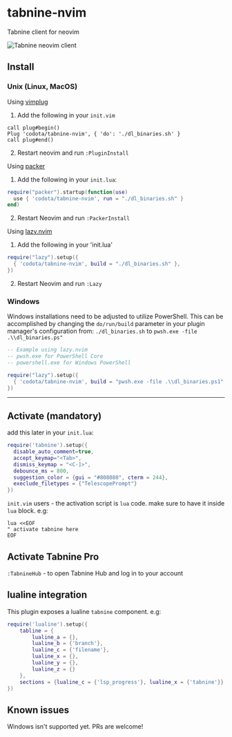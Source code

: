 # tabnine-nvim

Tabnine client for neovim

![Tabnine neovim client](https://github.com/codota/tabnine-nvim/blob/master/expamples/javascript.gif)

## Install

### Unix (Linux, MacOS)

Using [vimplug](https://github.com/junegunn/vim-plug)
1. Add the following in your `init.vim`
```vim
call plug#begin()
Plug 'codota/tabnine-nvim', { 'do': './dl_binaries.sh' }
call plug#end()
```
2. Restart neovim and run `:PluginInstall`

Using [packer](https://github.com/wbthomason/packer.nvim)
1. Add the following in your `init.lua`:
```lua
require("packer").startup(function(use)
  use { 'codota/tabnine-nvim', run = "./dl_binaries.sh" }
end)
```
2. Restart Neovim and run `:PackerInstall`

Using [lazy.nvim](https://github.com/folke/lazy.nvim)

1. Add the following in your 'init.lua'

```lua
require("lazy").setup({
  { 'codota/tabnine-nvim', build = "./dl_binaries.sh" },
})
```
2. Restart Neovim and run `:Lazy`


### Windows

<!-- > **Note:**
> For Please see below for Windows installation instructions -->

Windows installations need to be adjusted to utilize PowerShell. This can be accomplished by changing the `do/run/build` parameter in your plugin manager's configuration from: `./dl_binaries.sh` to `pwsh.exe -file .\\dl_binaries.ps"`

```Lua
-- Example using lazy.nvim
-- pwsh.exe for PowerShell Core
-- powershell.exe for Windows PowerShell

require("lazy").setup({
  { 'codota/tabnine-nvim', build = "pwsh.exe -file .\\dl_binaries.ps1" },
})
```


---

## Activate (mandatory)
add this later in your `init.lua`:

```lua
require('tabnine').setup({
  disable_auto_comment=true, 
  accept_keymap="<Tab>",
  dismiss_keymap = "<C-]>",
  debounce_ms = 800,
  suggestion_color = {gui = "#808080", cterm = 244},
  execlude_filetypes = {"TelescopePrompt"}
})
```

`init.vim` users - the activation script is `lua` code. make sure to have it inside `lua` block. e.g:
```vim
lua <<EOF
" activate tabnine here
EOF
```

## Activate Tabnine Pro

`:TabnineHub` - to open Tabnine Hub and log in to your account

## lualine integration

This plugin exposes a lualine `tabnine` component. e.g:

```lua
require('lualine').setup({
    tabline = {
        lualine_a = {},
        lualine_b = {'branch'},
        lualine_c = {'filename'},
        lualine_x = {},
        lualine_y = {},
        lualine_z = {}
    },
    sections = {lualine_c = {'lsp_progress'}, lualine_x = {'tabnine'}}
})
```

## Known issues

Windows isn't supported yet. PRs are welcome!

